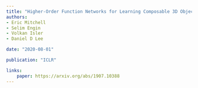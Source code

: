 ```yaml
---
title: "Higher-Order Function Networks for Learning Composable 3D Object Representations"
authors:
- Eric Mitchell
- Selim Engin
- Volkan Isler
- Daniel D Lee

date: "2020-08-01"

publication: "ICLR"

links:
    paper: https://arxiv.org/abs/1907.10388
---
```


